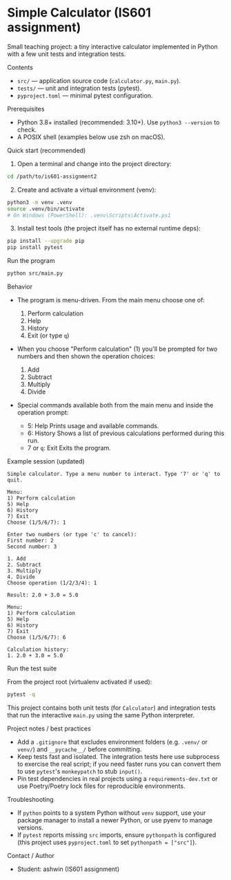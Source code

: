 # Simple Calculator (IS601 assignment)

Small teaching project: a tiny interactive calculator implemented in Python with a few unit tests and integration tests.

Contents

- `src/` — application source code (`calculator.py`, `main.py`).
- `tests/` — unit and integration tests (pytest).
- `pyproject.toml` — minimal pytest configuration.

Prerequisites

- Python 3.8+ installed (recommended: 3.10+). Use `python3 --version` to check.
- A POSIX shell (examples below use zsh on macOS).

Quick start (recommended)

1. Open a terminal and change into the project directory:

```bash
cd /path/to/is601-assignment2
```

2. Create and activate a virtual environment (venv):

```bash
python3 -m venv .venv
source .venv/bin/activate
# On Windows (PowerShell): .venv\Scripts\Activate.ps1
```

3. Install test tools (the project itself has no external runtime deps):

```bash
pip install --upgrade pip
pip install pytest
```

Run the program

```bash
python src/main.py
```

Behavior

- The program is menu-driven. From the main menu choose one of:

  1. Perform calculation
  2. Help
  3. History
  4. Exit (or type `q`)

- When you choose "Perform calculation" (1) you'll be prompted for two numbers and then shown the operation choices:

  1. Add
  2. Subtract
  3. Multiply
  4. Divide

- Special commands available both from the main menu and inside the operation prompt:
  - 5: Help        Prints usage and available commands.
  - 6: History       Shows a list of previous calculations performed during this run.
  - 7 or `q`: Exit    Exits the program.

Example session (updated)

```
Simple calculator. Type a menu number to interact. Type '7' or 'q' to quit.

Menu:
1) Perform calculation
5) Help
6) History
7) Exit
Choose (1/5/6/7): 1

Enter two numbers (or type 'c' to cancel):
First number: 2
Second number: 3

1. Add
2. Subtract
3. Multiply
4. Divide
Choose operation (1/2/3/4): 1

Result: 2.0 + 3.0 = 5.0

Menu:
1) Perform calculation
5) Help
6) History
7) Exit
Choose (1/5/6/7): 6

Calculation history:
1. 2.0 + 3.0 = 5.0
```

Run the test suite

From the project root (virtualenv activated if used):

```bash
pytest -q
```

This project contains both unit tests (for `Calculator`) and integration tests that run the interactive `main.py` using the same Python interpreter.

Project notes / best practices

- Add a `.gitignore` that excludes environment folders (e.g. `.venv/` or `venv/`) and `__pycache__/` before committing.
- Keep tests fast and isolated. The integration tests here use subprocess to exercise the real script; if you need faster runs you can convert them to use `pytest`'s `monkeypatch` to stub `input()`.
- Pin test dependencies in real projects using a `requirements-dev.txt` or use Poetry/Poetry lock files for reproducible environments.

Troubleshooting

- If `python` points to a system Python without `venv` support, use your package manager to install a newer Python, or use pyenv to manage versions.
- If `pytest` reports missing `src` imports, ensure `pythonpath` is configured (this project uses `pyproject.toml` to set `pythonpath = ["src"]`).

Contact / Author

- Student: ashwin (IS601 assignment)
